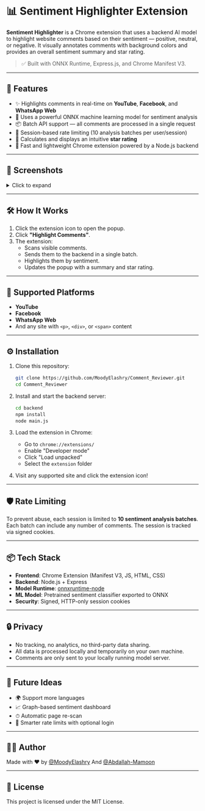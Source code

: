 
# 📊 Sentiment Highlighter Extension

**Sentiment Highlighter** is a Chrome extension that uses a backend AI model to highlight website comments based on their sentiment — positive, neutral, or negative. It visually annotates comments with background colors and provides an overall sentiment summary and star rating.

> ✅ Built with ONNX Runtime, Express.js, and Chrome Manifest V3.

---

## 🧠 Features

- ✨ Highlights comments in real-time on **YouTube**, **Facebook**, and **WhatsApp Web**
- 💬 Uses a powerful ONNX machine learning model for sentiment analysis
- 📦 Batch API support — all comments are processed in a single request
- 🔐 Session-based rate limiting (10 analysis batches per user/session)
- 🌟 Calculates and displays an intuitive **star rating**
- 🚀 Fast and lightweight Chrome extension powered by a Node.js backend

---

## 📸 Screenshots

<details>
<summary>Click to expand</summary>

<!-- Replace these with real image URLs -->
![Popup](https://github.com/MoodyElashry/Comment_Reviewer/blob/main/Screenshot%202025-07-05%20180923.png?raw=true)


</details>

---

## 🛠 How It Works

1. Click the extension icon to open the popup.
2. Click **"Highlight Comments"**.
3. The extension:
   - Scans visible comments.
   - Sends them to the backend in a single batch.
   - Highlights them by sentiment.
   - Updates the popup with a summary and star rating.

---

## 🧩 Supported Platforms

- **YouTube**
- **Facebook**
- **WhatsApp Web**
- And any site with `<p>`, `<div>`, or `<span>` content

---

## ⚙️ Installation

1. Clone this repository:

   ```bash
   git clone https://github.com/MoodyElashry/Comment_Reviewer.git
   cd Comment_Reviewer
   ```

2. Install and start the backend server:

   ```bash
   cd backend
   npm install
   node main.js
   ```

3. Load the extension in Chrome:
   - Go to `chrome://extensions/`
   - Enable "Developer mode"
   - Click "Load unpacked"
   - Select the `extension` folder

4. Visit any supported site and click the extension icon!

---

## 🛡️ Rate Limiting

To prevent abuse, each session is limited to **10 sentiment analysis batches**. Each batch can include any number of comments. The session is tracked via signed cookies.

---

## 📦 Tech Stack

- **Frontend**: Chrome Extension (Manifest V3, JS, HTML, CSS)
- **Backend**: Node.js + Express
- **Model Runtime**: [onnxruntime-node](https://www.npmjs.com/package/onnxruntime-node)
- **ML Model**: Pretrained sentiment classifier exported to ONNX
- **Security**: Signed, HTTP-only session cookies

---

## 🔒 Privacy

- No tracking, no analytics, no third-party data sharing.
- All data is processed locally and temporarily on your own machine.
- Comments are only sent to your locally running model server.

---

## 🚧 Future Ideas

- 🌍 Support more languages
- 📈 Graph-based sentiment dashboard
- ⏱ Automatic page re-scan
- 🧠 Smarter rate limits with optional login

---

## 👨‍💻 Author

Made with ❤️ by [@MoodyElashry](https://github.com/MoodyElashry) And [@Abdallah-Mamoon](https://github.com/Abdallah-Mamoon)

---

## 📃 License

This project is licensed under the MIT License.
